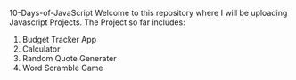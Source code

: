 10-Days-of-JavaScript
Welcome to this repository where I will be uploading Javascript Projects.
The Project so far includes:
1. Budget Tracker App
2. Calculator
3. Random Quote Generater
4. Word Scramble Game
